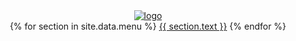 <header class = 'header'>
  <div class="row">
          	<div class='col-md-3 offset-md-4'>
              	<a href = '{{site.baseurl}}'>
                  	<img src = '{{site.baseurl}}/assets/notice.png' alt = 'logo'>
              	</a>
          	</div>
          	<div class='menu-bar'>
              <nav class = 'menu flex'>
                  <span class = 'flex'>
                      {% for section in site.data.menu %}
                          <a href='{{ site.baseurl }}/#{{ section.id }}'>{{ section.text }}</a>
                      {% endfor %}
                  </span>
              </nav>
          	</div>
  </div>
  <i class = 'fa fa-bars tp-menu' aria-hidden = 'true'></i>
</header>
